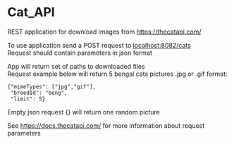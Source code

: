 # Cat_API

REST application for download images from https://thecatapi.com/

To use application send a POST request to [localhost:8082/cats](localhost:8082/cats)</br>
Request should contain parameters in json format 

App will return set of paths to downloaded files</br>
Request example below will return 5 bengal cats pictures .jpg or .gif format: 

```
{"mimeTypes": ["jpg","gif"],
 "breedId": "beng",
 "limit": 5}
```

Empty json request {} will return one random picture

See https://docs.thecatapi.com/ for more information about request parameters
